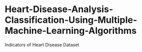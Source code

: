 # Heart-Disease-Analysis-Classification-Using-Multiple-Machine-Learning-Algorithms
Indicators of Heart Disease Dataset
